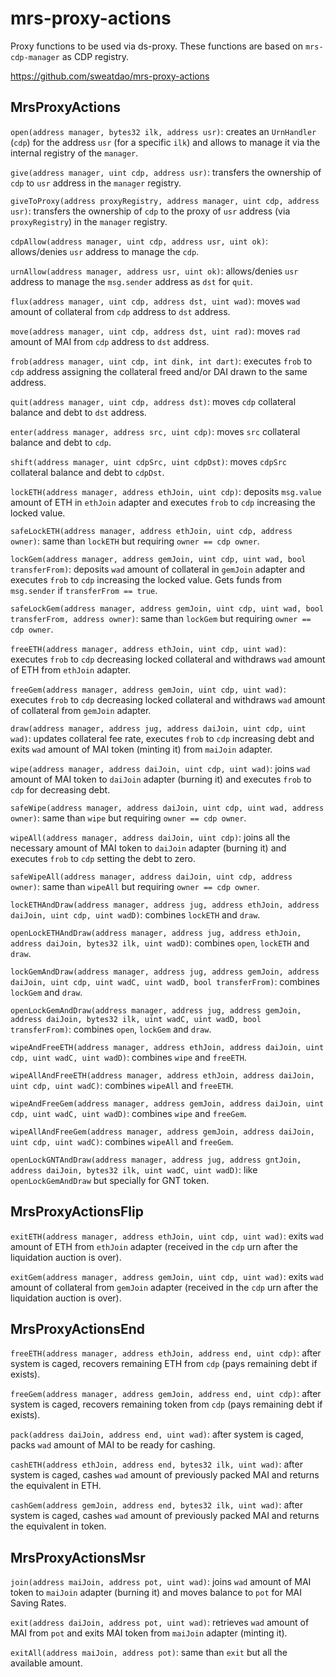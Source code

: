 # mrs-proxy-actions
Proxy functions to be used via ds-proxy. These functions are based on `mrs-cdp-manager` as CDP registry.

https://github.com/sweatdao/mrs-proxy-actions

## MrsProxyActions

`open(address manager, bytes32 ilk, address usr)`: creates an `UrnHandler` (`cdp`) for the address `usr` (for a specific `ilk`) and allows to manage it via the internal registry of the `manager`.

`give(address manager, uint cdp, address usr)`: transfers the ownership of `cdp` to `usr` address in the `manager` registry.

`giveToProxy(address proxyRegistry, address manager, uint cdp, address usr)`: transfers the ownership of `cdp` to the proxy of `usr` address (via `proxyRegistry`) in the `manager` registry.

`cdpAllow(address manager, uint cdp, address usr, uint ok)`: allows/denies `usr` address to manage the `cdp`.

`urnAllow(address manager, address usr, uint ok)`: allows/denies `usr` address to manage the `msg.sender` address as `dst` for `quit`.

`flux(address manager, uint cdp, address dst, uint wad)`: moves `wad` amount of collateral from `cdp` address to `dst` address.

`move(address manager, uint cdp, address dst, uint rad)`: moves `rad` amount of MAI from `cdp` address to `dst` address.

`frob(address manager, uint cdp, int dink, int dart)`: executes `frob` to `cdp` address assigning the collateral freed and/or DAI drawn to the same address.

`quit(address manager, uint cdp, address dst)`: moves `cdp` collateral balance and debt to `dst` address.

`enter(address manager, address src, uint cdp)`: moves `src` collateral balance and debt to `cdp`.

`shift(address manager, uint cdpSrc, uint cdpDst)`: moves `cdpSrc` collateral balance and debt to `cdpDst`.

`lockETH(address manager, address ethJoin, uint cdp)`: deposits `msg.value` amount of ETH in `ethJoin` adapter and executes `frob` to `cdp` increasing the locked value.

`safeLockETH(address manager, address ethJoin, uint cdp, address owner)`: same than `lockETH` but requiring `owner == cdp owner`.

`lockGem(address manager, address gemJoin, uint cdp, uint wad, bool transferFrom)`: deposits `wad` amount of collateral in `gemJoin` adapter and executes `frob` to `cdp` increasing the locked value. Gets funds from `msg.sender` if `transferFrom == true`.

`safeLockGem(address manager, address gemJoin, uint cdp, uint wad, bool transferFrom, address owner)`: same than `lockGem` but requiring `owner == cdp owner`.

`freeETH(address manager, address ethJoin, uint cdp, uint wad)`: executes `frob` to `cdp` decreasing locked collateral and withdraws `wad` amount of ETH from `ethJoin` adapter.

`freeGem(address manager, address gemJoin, uint cdp, uint wad)`: executes `frob` to `cdp` decreasing locked collateral and withdraws `wad` amount of collateral from `gemJoin` adapter.

`draw(address manager, address jug, address daiJoin, uint cdp, uint wad)`: updates collateral fee rate, executes `frob` to `cdp` increasing debt and exits `wad` amount of MAI token (minting it) from `maiJoin` adapter.

`wipe(address manager, address daiJoin, uint cdp, uint wad)`: joins `wad` amount of MAI token to `daiJoin` adapter (burning it) and executes `frob` to `cdp` for decreasing debt.

`safeWipe(address manager, address daiJoin, uint cdp, uint wad, address owner)`: same than `wipe` but requiring `owner == cdp owner`.

`wipeAll(address manager, address daiJoin, uint cdp)`: joins all the necessary amount of MAI token to `daiJoin` adapter (burning it) and executes `frob` to `cdp` setting the debt to zero.

`safeWipeAll(address manager, address daiJoin, uint cdp, address owner)`: same than `wipeAll` but requiring `owner == cdp owner`.

`lockETHAndDraw(address manager, address jug, address ethJoin, address daiJoin, uint cdp, uint wadD)`: combines `lockETH` and `draw`.

`openLockETHAndDraw(address manager, address jug, address ethJoin, address daiJoin, bytes32 ilk, uint wadD)`: combines `open`, `lockETH` and `draw`.

`lockGemAndDraw(address manager, address jug, address gemJoin, address daiJoin, uint cdp, uint wadC, uint wadD, bool transferFrom)`: combines `lockGem` and `draw`.

`openLockGemAndDraw(address manager, address jug, address gemJoin, address daiJoin, bytes32 ilk, uint wadC, uint wadD, bool transferFrom)`: combines `open`, `lockGem` and `draw`.

`wipeAndFreeETH(address manager, address ethJoin, address daiJoin, uint cdp, uint wadC, uint wadD)`: combines `wipe` and `freeETH`.

`wipeAllAndFreeETH(address manager, address ethJoin, address daiJoin, uint cdp, uint wadC)`: combines `wipeAll` and `freeETH`.

`wipeAndFreeGem(address manager, address gemJoin, address daiJoin, uint cdp, uint wadC, uint wadD)`: combines `wipe` and `freeGem`.

`wipeAllAndFreeGem(address manager, address gemJoin, address daiJoin, uint cdp, uint wadC)`: combines `wipeAll` and `freeGem`.

`openLockGNTAndDraw(address manager, address jug, address gntJoin, address daiJoin, bytes32 ilk, uint wadC, uint wadD)`: like `openLockGemAndDraw` but specially for GNT token.

## MrsProxyActionsFlip

`exitETH(address manager, address ethJoin, uint cdp, uint wad)`: exits `wad` amount of ETH from `ethJoin` adapter (received in the `cdp` urn after the liquidation auction is over).

`exitGem(address manager, address gemJoin, uint cdp, uint wad)`: exits `wad` amount of collateral from `gemJoin` adapter (received in the `cdp` urn after the liquidation auction is over).

## MrsProxyActionsEnd

`freeETH(address manager, address ethJoin, address end, uint cdp)`: after system is caged, recovers remaining ETH from `cdp` (pays remaining debt if exists).

`freeGem(address manager, address gemJoin, address end, uint cdp)`: after system is caged, recovers remaining token from `cdp` (pays remaining debt if exists).

`pack(address daiJoin, address end, uint wad)`: after system is caged, packs `wad` amount of MAI to be ready for cashing.

`cashETH(address ethJoin, address end, bytes32 ilk, uint wad)`: after system is caged, cashes `wad` amount of previously packed MAI and returns the equivalent in ETH.

`cashGem(address gemJoin, address end, bytes32 ilk, uint wad)`: after system is caged, cashes `wad` amount of previously packed MAI and returns the equivalent in token.

## MrsProxyActionsMsr

`join(address maiJoin, address pot, uint wad)`: joins `wad` amount of MAI token to `maiJoin` adapter (burning it) and moves balance to `pot` for MAI Saving Rates.

`exit(address daiJoin, address pot, uint wad)`: retrieves `wad` amount of MAI from `pot` and exits MAI token from `maiJoin` adapter (minting it).

`exitAll(address maiJoin, address pot)`: same than `exit` but all the available amount.
